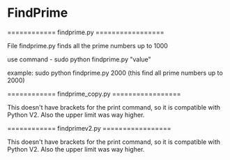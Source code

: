 # FindPrime

============ findprime.py =================

File findprime.py finds all the prime numbers up to 1000 

use command - sudo python findprime.py "value"

example: sudo python findprime.py 2000 (this find all prime numbers up to 2000)

============ findprime_copy.py =================

This doesn't have brackets for the print command, so it is compatible with Python V2.  Also the upper limit was way higher.


============ findprimev2.py =================

This doesn't have brackets for the print command, so it is compatible with Python V2.  Also the upper limit was way higher.




